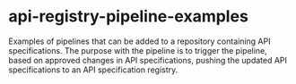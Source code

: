 # api-registry-pipeline-examples

Examples of pipelines that can be added to a repository containing API specifications.
The purpose with the pipeline is to trigger the pipeline, based on approved changes in API specifications,
pushing the updated API specifications to an API specification registry.

